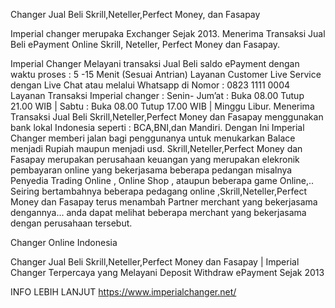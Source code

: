Changer Jual Beli Skrill,Neteller,Perfect Money, dan Fasapay


Imperial changer merupaka Exchanger Sejak 2013. Menerima Transaksi  Jual Beli ePayment Online Skrill, Neteller, Perfect Money dan Fasapay.

Imperial Changer Melayani transaksi Jual Beli saldo ePayment dengan waktu proses : 5 -15 Menit (Sesuai Antrian)
Layanan Customer Live Service dengan Live Chat atau melalui Whatsapp di Nomor : 0823 1111 0004
Layanan Transaksi Imperial changer : Senin- Jum’at : Buka 08.00 Tutup 21.00 WIB | Sabtu : Buka 08.00 Tutup 17.00 WIB | Minggu Libur.
Menerima Transaksi Jual Beli Skrill,Neteller,Perfect Money dan Fasapay menggunakan bank lokal Indonesia seperti : BCA,BNI,dan Mandiri.
Dengan Ini Imperial Changer memberi jalan bagi penggunanya untuk menukarkan Balace menjadi Rupiah maupun menjadi usd.
Skrill,Neteller,Perfect Money dan Fasapay merupakan perusahaan keuangan yang merupakan elekronik pembayaran online yang bekerjasama beberapa pedangan misalnya Penyedia Trading Online , Online Shop , ataupun beberapa game Online,..
Seiring bertambahnya beberapa pedagang online ,Skrill,Neteller,Perfect Money dan Fasapay terus menambah Partner merchant yang bekerjasama dengannya...
anda dapat melihat beberapa merchant yang bekerjasama dengan perusahaan tersebut.

Changer Online Indonesia

Changer Jual Beli Skrill,Neteller,Perfect Money dan Fasapay | Imperial Changer Terpercaya yang Melayani Deposit Withdraw ePayment Sejak 2013

INFO LEBIH LANJUT
https://www.imperialchanger.net/
